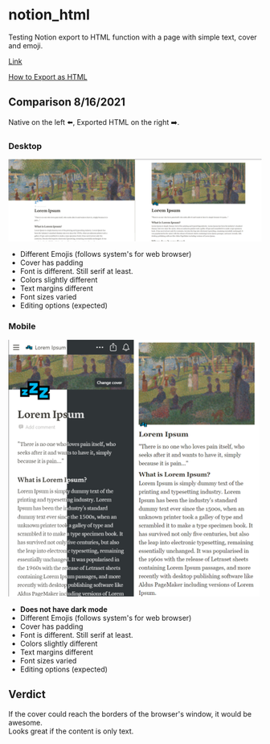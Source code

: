 # notion_html
Testing Notion export to HTML function with a page with simple text, cover and emoji.

[Link](https://futomakiyoin.github.io/notion_html/)

[How to Export as HTML](https://www.notion.so/Export-as-HTML-bf3fe9e6920e4b9883cbd8a76b6128b7)

## Comparison 8/16/2021 ##
Native on the left ⬅️,
Exported HTML on the right ➡️.

### Desktop ###
![](img/notion_compare.png)

- Different Emojis (follows system's for web browser)
- Cover has padding
- Font is different. Still serif at least.
- Colors slightly different
- Text margins different
- Font sizes varied
- Editing options (expected)

### Mobile ###
<img src="img/notion_mobilebrowser_compare.png" width="500"/>

- **Does not have dark mode**
- Different Emojis (follows system's for web browser)
- Cover has padding
- Font is different. Still serif at least.
- Colors slightly different
- Text margins different
- Font sizes varied
- Editing options (expected)

## Verdict ##
If the cover could reach the borders of the browser's window, it would be awesome.\
Looks great if the content is only text.
